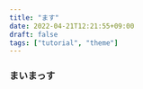 ```yaml
---
title: "ます"
date: 2022-04-21T12:21:55+09:00
draft: false
tags: ["tutorial", "theme"]
---
```


### まいまっす

